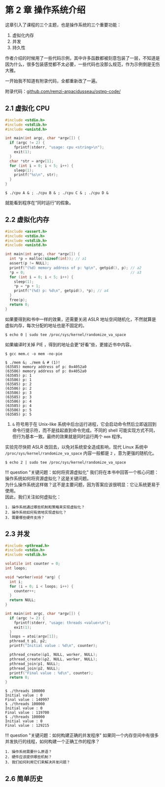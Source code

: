 # 第 2 章 操作系统介绍

这章引入了课程的三个主题，也是操作系统的三个重要功能：

1. 虚拟化内存
2. 并发
3. 持久性

作者介绍的时候用了一些代码示例，其中许多函数都被刻意包装了一层，不知道是因为什么，很多包装感觉都不太必要，一些代码也没那么规范，作为示例倒是无伤大雅。

一开始我不知道有附录代码，全都重新改了一遍。

附录代码：[github.com/remzi-arpacidusseau/ostep-code/](https://github.com/remzi-arpacidusseau/ostep-code/)

## 2.1 虚拟化 CPU

```c title='cpu.c' hl_lines='3 11 12'
#include <stdio.h>
#include <stdlib.h>
#include <unistd.h>

int main(int argc, char *argv[]) {
  if (argc != 2) {
    fprintf(stderr, "usage: cpu <string>\n");
    exit(1);
  }
  char *str = argv[1];
  for (int i = 0; i < 5; i++) {
    sleep(1);
    printf("%s\n", str);
  }
}
```

```shell
$ ./cpu A & ; ./cpu B & ; ./cpu C & ; ./cpu D &
```

就能看到程序在“同时运行”的假象。

## 2.2 虚拟化内存

```c title='mem.c' hl_lines='4 9 11 12 16'
#include <assert.h>
#include <stdio.h>
#include <stdlib.h>
#include <unistd.h>

int main(int argc, char *argv[]) {
  int *p = malloc(sizeof(int)); // a1
  assert(p != NULL);
  printf("(%d) memory address of p: %p\n", getpid(), p); // a2
  *p = 0;                                                // a3
  for (int i = 0; i < 5; i++) {
    sleep(1);
    *p = *p + 1;
    printf("(%d) p: %d\n", getpid(), *p); // a4
  }
  free(p);
  return 0;
}
```

如果要得到和书中一样的效果，还需要关闭 ASLR 地址空间随机化，不然就算是虚拟内存，每次分配的地址也是不固定的。

```shell
$ echo 0 | sudo tee /proc/sys/kernel/randomize_va_space
```

如果编译时关掉 PIE ，得到的地址会更“好看”些，更接近书中内容。

```shell
$ gcc mem.c -o mem -no-pie
```

```shell
$ ./mem &; ./mem & # (1)!
(63585) memory address of p: 0x4052a0
(63586) memory address of p: 0x4052a0
(63585) p: 1
(63586) p: 1
(63585) p: 2
(63586) p: 2
(63586) p: 3
(63585) p: 3
(63586) p: 4
(63585) p: 4
(63586) p: 5
(63585) p: 5
```

1. `&` 符号用于在 Unix-like 系统中后台运行进程，它会启动命令然后立即返回到命令行提示符，而不是挂起直到命令完成。不同的 shell 可能实现方式不同，但行为基本一致。最终的效果就是同时运行两个 `mem` 程序。

实验完尽快把 ASLR 改回去，以免对系统安全造成影响，现代 Linux 系统中 `/proc/sys/kernel/randomize_va_space` 内容一般都是 `2` ，意为更强的随机化。

```shell
$ echo 2 | sudo tee /proc/sys/kernel/randomize_va_space
```

!!! question "关键问题：如何将资源虚拟化"
    我们将在本书中回答一个核心问题：操作系统如何将资源虚拟化？这是关键问题。  
    为什么操作系统这样做？这不是主要问题，因为答案应该很明显：它让系统更易于使用。  
    因此，我们关注如何虚拟化：

    1. 操作系统通过哪些机制和策略来实现虚拟化？
    2. 操作系统如何有效地实现虚拟化？
    3. 需要哪些硬件支持？

## 2.3 并发

```c title='threads.c' hl_lines="1 25-28"
#include <pthread.h>
#include <stdio.h>
#include <stdlib.h>

volatile int counter = 0;
int loops;

void *worker(void *arg) {
  int i;
  for (i = 0; i < loops; i++) {
    counter++;
  }
  return NULL;
}

int main(int argc, char *argv[]) {
  if (argc != 2) {
    fprintf(stderr, "usage: threads <value>\n");
    exit(1);
  }
  loops = atoi(argv[1]);
  pthread_t p1, p2;
  printf("Initial value : %d\n", counter);

  pthread_create(&p1, NULL, worker, NULL);
  pthread_create(&p2, NULL, worker, NULL);
  pthread_join(p1, NULL);
  pthread_join(p2, NULL);
  printf("Final value : %d\n", counter);
  return 0;
}
```

```shell
$ ./threads 100000
Initial value : 0
Final value : 140997
$ ./threads 100000
Initial value : 0
Final value : 119700
$ ./threads 100000
Initial value : 0
Final value : 129215
```

!!! question "关键问题：如何构建正确的并发程序"
    如果同一个内存空间中有很多并发执行的线程，如何构建一个正确工作的程序？  

    1. 操作系统需要什么原语？
    2. 硬件应该提供哪些机制？
    3. 我们如何利用它们来解决并发问题？

## 2.6 简单历史


